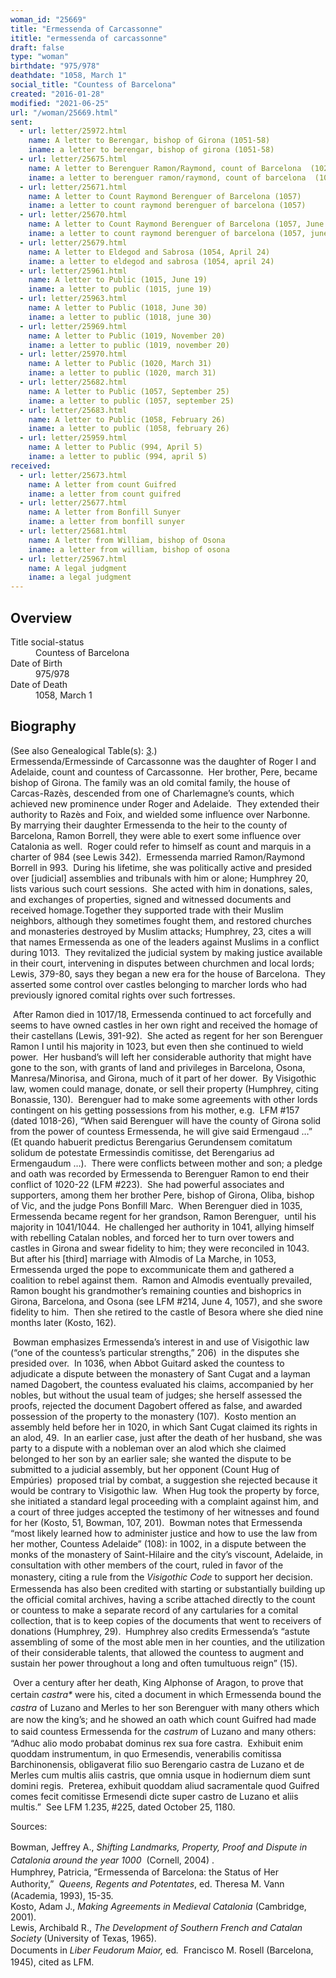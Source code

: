 ```yaml
---
woman_id: "25669"
title: "Ermessenda of Carcassonne"
ititle: "ermessenda of carcassonne"
draft: false
type: "woman"
birthdate: "975/978"
deathdate: "1058, March 1"
social_title: "Countess of Barcelona"
created: "2016-01-28"
modified: "2021-06-25"
url: "/woman/25669.html"
sent:
  - url: letter/25972.html
    name: A letter to Berengar, bishop of Girona (1051-58)
    iname: a letter to berengar, bishop of girona (1051-58)
  - url: letter/25675.html
    name: A letter to Berenguer Ramon/Raymond, count of Barcelona  (1023, October 11)
    iname: a letter to berenguer ramon/raymond, count of barcelona  (1023, october 11)
  - url: letter/25671.html
    name: A letter to Count Raymond Berenguer of Barcelona (1057)
    iname: a letter to count raymond berenguer of barcelona (1057)
  - url: letter/25670.html
    name: A letter to Count Raymond Berenguer of Barcelona (1057, June 4)
    iname: a letter to count raymond berenguer of barcelona (1057, june 4)
  - url: letter/25679.html
    name: A letter to Eldegod and Sabrosa (1054, April 24)
    iname: a letter to eldegod and sabrosa (1054, april 24)
  - url: letter/25961.html
    name: A letter to Public (1015, June 19)
    iname: a letter to public (1015, june 19)
  - url: letter/25963.html
    name: A letter to Public (1018, June 30)
    iname: a letter to public (1018, june 30)
  - url: letter/25969.html
    name: A letter to Public (1019, November 20)
    iname: a letter to public (1019, november 20)
  - url: letter/25970.html
    name: A letter to Public (1020, March 31)
    iname: a letter to public (1020, march 31)
  - url: letter/25682.html
    name: A letter to Public (1057, September 25)
    iname: a letter to public (1057, september 25)
  - url: letter/25683.html
    name: A letter to Public (1058, February 26)
    iname: a letter to public (1058, february 26)
  - url: letter/25959.html
    name: A letter to Public (994, April 5)
    iname: a letter to public (994, april 5)
received:
  - url: letter/25673.html
    name: A letter from count Guifred
    iname: a letter from count guifred
  - url: letter/25677.html
    name: A letter from Bonfill Sunyer
    iname: a letter from bonfill sunyer
  - url: letter/25681.html
    name: A letter from William, bishop of Osona
    iname: a letter from william, bishop of osona
  - url: letter/25967.html
    name: A legal judgment
    iname: a legal judgment
---
```

<h2 class="mt-4">Overview</h2><dt>Title social-status</dt><dd>Countess of Barcelona</dd><dt>Date of Birth</dt><dd>975/978</dd><dt>Date of Death</dt><dd>1058, March 1</dd><h2 class="mt-4">Biography</h2><p>(See also Genealogical Table(s): <a href="https://epistolae.ctl.columbia.edu/content/genealogy-ramon#n25669">3</a>.)<br><del></del>Ermessenda/Ermessinde of Carcassonne was the daughter of&nbsp;Roger I and Adelaide, count and countess of Carcassonne.&nbsp; Her brother, Pere, became bishop of Girona. The family was an old comital family, the house of Carcas-Razès, descended from one of Charlemagne’s counts, which achieved new prominence under Roger and Adelaide.&nbsp; They extended their authority to Razès and Foix, and wielded some influence over Narbonne.&nbsp; By marrying their daughter Ermessenda to the heir to the county of Barcelona, Ramon Borrell, they were able to exert some influence over Catalonia as well.&nbsp; Roger could refer to himself as count and marquis in a charter of 984 (see Lewis 342).&nbsp; Ermessenda married&nbsp;Ramon/Raymond Borrell in 993.&nbsp; During his lifetime, she was politically active and presided over [judicial] assemblies and tribunals with him or alone; Humphrey 20, lists various such court sessions. &nbsp;She acted with him in donations, sales, and exchanges of properties, signed and witnessed documents and received homage.Together they supported trade with their Muslim neighbors, although they sometimes fought them, and restored churches and monasteries destroyed by Muslim attacks; Humphrey, 23, cites a will that names Ermessenda as one of the leaders against Muslims in a conflict during 1013.&nbsp; They revitalized the judicial system by making justice available in their court, intervening in disputes between churchmen and local lords; Lewis, 379-80, says they began a new era for the house of Barcelona.&nbsp; They asserted some control over castles belonging to marcher lords who had previously ignored comital rights over such fortresses.&nbsp;</p><p>&nbsp;After Ramon died in 1017/18, Ermessenda continued to act forcefully and seems to have owned castles in her own right and received the homage of their castellans (Lewis, 391-92).&nbsp; She acted as regent for her son Berenguer Ramon I until his majority in 1023, but even then she continued to wield power.&nbsp; Her husband’s will left her considerable authority that might have gone to the son, with grants of land and privileges in Barcelona, Osona, Manresa/Minorisa, and Girona, much of it part of her dower.&nbsp; By Visigothic law, women could manage, donate, or sell their property (Humphrey, citing Bonassie, 130).&nbsp; Berenguer had to make some agreements with other lords contingent on his getting possessions from his mother, e.g.&nbsp; LFM #157 (dated 1018-26), “When said Berenguer will have the county of Girona solid from the power of countess Ermessenda, he will give said Ermengaud …” (Et quando habuerit predictus Berengarius Gerundensem comitatum solidum de potestate Ermessindis comitisse, det Berengarius ad Ermengaudum …).&nbsp; There were conflicts between mother and son; a pledge and oath was recorded by Ermessenda to Berenguer Ramon to end their conflict of 1020-22 (LFM #223).&nbsp; She had powerful associates and supporters, among them her brother Pere, bishop of Girona, Oliba, bishop of Vic, and the judge Pons Bonfill Marc.&nbsp; When Berenguer died in 1035, Ermessenda became regent for her grandson, Ramon Berenguer,&nbsp; until his majority in 1041/1044.&nbsp; He challenged her authority in 1041, allying himself with rebelling Catalan nobles, and forced her to turn over towers and castles in Girona and swear fidelity to him; they were reconciled in 1043.&nbsp; But after his [third] marriage with Almodis of La Marche, in 1053, Ermessenda urged the pope to excommunicate them and gathered a coalition to rebel against them.&nbsp; Ramon and Almodis eventually prevailed, Ramon bought his grandmother’s remaining counties and bishoprics in Girona, Barcelona, and Osona (see LFM #214, June 4, 1057), and she swore fidelity to him.&nbsp; Then she retired to the castle of Besora where she died nine months later (Kosto, 162).</p><p>&nbsp;Bowman emphasizes Ermessenda’s interest in and use of Visigothic law (“one of the countess’s particular strengths,” 206) &nbsp;in the disputes she presided over.&nbsp; In 1036, when Abbot Guitard asked the countess to adjudicate a dispute between the monastery of Sant Cugat and a layman named Dagobert, the countess evaluated his claims, accompanied by her nobles, but without the usual team of judges; she herself assessed the proofs, rejected the document Dagobert offered as false, and awarded possession of the property to the monastery (107).&nbsp; Kosto mention an assembly held before her in 1020, in which Sant Cugat claimed its rights in an alod, 49.&nbsp; In an earlier case, just after the death of her husband, she was party to a dispute with a nobleman over an alod which she claimed belonged to her son by an earlier sale; she wanted the dispute to be submitted to a judicial assembly, but her opponent (Count Hug of Empúries)&nbsp; proposed trial by combat, a suggestion she rejected because it would be contrary to Visigothic law.&nbsp; When Hug took the property by force, she initiated a standard legal proceeding with a complaint against him, and a court of three judges accepted the testimony of her witnesses and found for her (Kosto, 51, Bowman, 107, 201).&nbsp; Bowman notes that Ermessenda “most likely learned how to administer justice and how to use the law from her mother, Countess Adelaide” (108): in 1002, in a dispute between the monks of the monastery of Saint-Hilaire and the city’s viscount, Adelaide, in consultation with other members of the court, ruled in favor of the monastery, citing a rule from the <i style="line-height: 1.5; background-color: transparent;">Visigothic Code</i> to support her decision.&nbsp; Ermessenda has also been credited with starting or substantially building up the official comital archives, having a scribe attached directly to the count or countess to make a separate record of any cartularies for a comital collection, that is to keep copies of the documents that went to receivers of donations (Humphrey, 29). &nbsp;Humphrey also credits Ermessenda’s “astute assembling of some of the most able men in her counties, and the utilization of their considerable talents, that allowed the countess to augment and sustain her power throughout a long and often tumultuous reign” (15).</p><p>&nbsp;Over a century after her death, King Alphonse of Aragon, to prove that certain <i style="line-height: 1.5; background-color: transparent;">castra*</i> were his, cited a document in which Ermessenda bound the <i style="line-height: 1.5; background-color: transparent;">castra</i> of Luzano and Merles to her son Berenguer with many others which are now the king’s; and he showed an oath which count Guifred had made to said countess Ermessenda for the <i style="line-height: 1.5; background-color: transparent;">castrum </i>of Luzano and many others:&nbsp; “Adhuc alio modo probabat dominus rex sua fore castra.&nbsp; Exhibuit enim quoddam instrumentum, in quo Ermesendis, venerabilis comitissa Barchinonensis, obligaverat filio suo Berengario castra de Luzano et de Merles cum multis aliis castris, que omnia usque in hodiernum diem sunt domini regis.&nbsp; Preterea, exhibuit quoddam aliud sacramentale quod Guifred comes fecit comitisse Ermesendi dicte super castro de Luzano et aliis multis.” &nbsp;See LFM 1.235, #225, dated October 25, 1180.</p><p>Sources: &nbsp;</p><p>Bowman,&nbsp;Jeffrey A., <i style="line-height: 1.5; background-color: transparent;">Shifting Landmarks, Property, Proof and Dispute in Catalonia around the year 1000</i>&nbsp; (Cornell, 2004) .&nbsp;<br>Humphrey, Patricia, “Ermessenda of Barcelona: the Status of Her Authority,”&nbsp; <i style="line-height: 1.5; background-color: transparent;">Queens, Regents and Potentates</i>, ed. Theresa M. Vann (Academia, 1993), 15-35.<br>Kosto, Adam J., <i>Making Agreements in Medieval Catalonia</i> (Cambridge, 2001).<br>Lewis, Archibald R., <i>The Development of Southern French and Catalan Society</i> (University of Texas, 1965).&nbsp;<br>Documents in <i style="line-height: 1.5; background-color: transparent;">Liber Feudorum Maior, </i>ed<i style="line-height: 1.5; background-color: transparent;">.&nbsp; </i>Francisco M. Rosell (Barcelona, 1945), cited as LFM.</p><p>&nbsp;</p>